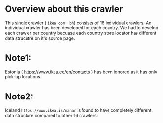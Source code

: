 
# Overview about this crawler
This single crawler ( `ikea_com__bh`) consists of 16 individual crawlers. An individual crawler has been developed for each country. 
We had to develop each crawler per country becuase each country store locator has different data strucutre on it's source page. 


# Note1:
Estonia ( https://www.ikea.ee/en/contacts ) has been ignored as it has only pick-up locations. 

# Note2:
Iceland `https://www.ikea.is/nanar` is found to have completely different data structure compared to other 16 crawlers. 

